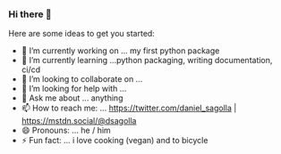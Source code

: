 ### Hi there 👋

Here are some ideas to get you started:

- 🔭 I’m currently working on ... my first python package
- 🌱 I’m currently learning ...python packaging, writing documentation, ci/cd
- 👯 I’m looking to collaborate on ...
- 🤔 I’m looking for help with ...
- 💬 Ask me about ... anything
- 📫 How to reach me: ... https://twitter.com/daniel_sagolla | https://mstdn.social/@dsagolla
- 😄 Pronouns: ... he / him
- ⚡ Fun fact: ... i love cooking (vegan) and to bicycle
